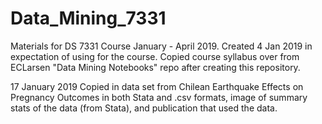 # Data_Mining_7331
Materials for DS 7331 Course January - April 2019.
Created 4 Jan 2019 in expectation of using for the course.
Copied course syllabus over from ECLarsen "Data Mining Notebooks" repo after creating this repository.

17 January 2019
Copied in data set from Chilean Earthquake Effects on Pregnancy Outcomes in both Stata and .csv formats, image of summary stats of the data (from Stata), and publication that used the data.

